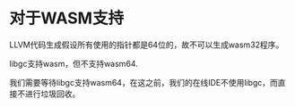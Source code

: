 
# 对于WASM支持

LLVM代码生成假设所有使用的指针都是64位的，故不可以生成wasm32程序。

libgc支持wasm，但不支持wasm64.

我们需要等待libgc支持wasm64，在这之前，我们的在线IDE不使用libgc，而直接不进行垃圾回收。